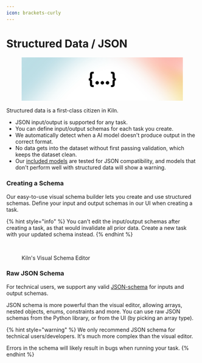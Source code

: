 ```yaml
---
icon: brackets-curly
---
```


# Structured Data / JSON

<figure><img src="../.gitbook/assets/json.png" alt=""><figcaption></figcaption></figure>

Structured data is a first-class citizen in Kiln.

* JSON input/output is supported for any task.
* You can define input/output schemas for each task you create.
* We automatically detect when a AI model doesn't produce output in the correct format.
* No data gets into the dataset without first passing validation, which keeps the dataset clean.
* Our [included models](models-and-ai-providers.md#included-models-recommended) are tested for JSON compatibility, and models that don't perform well with structured data will show a warning.

### Creating a Schema

Our easy-to-use visual schema builder lets you create and use structured schemas. Define your input and output schemas in our UI when creating a task.

{% hint style="info" %}
You can't edit the input/output schemas after creating a task, as that would invalidate all prior data. Create a new task with your updated schema instead.
{% endhint %}

<figure><img src="../.gitbook/assets/Screenshot 2025-01-08 at 12.38.31 PM.png" alt="" width="375"><figcaption><p>Kiln's Visual Schema Editor</p></figcaption></figure>

### Raw JSON Schema

For technical users, we support any valid [JSON-schema](https://json-schema.org) for inputs and output schemas.

JSON schema is more powerful than the visual editor, allowing arrays, nested objects, enums, constraints and more. You can use raw JSON schemas from the Python library, or from the UI (by picking an array type).

{% hint style="warning" %}
We only recommend JSON schema for technical users/developers. It's much more complex than the visual editor.

Errors in the schema will likely result in bugs when running your task.
{% endhint %}
